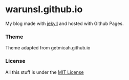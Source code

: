 # warunsl.github.io
My blog made with [jekyll](http://jekyllrb.com) and hosted with Github Pages.

### Theme
Theme adapted from getmicah.github.io

### License
All this stuff is under the [MIT License](https://raw.githubusercontent.com/getmicah/getmicah.github.io/master/LICENSE)
